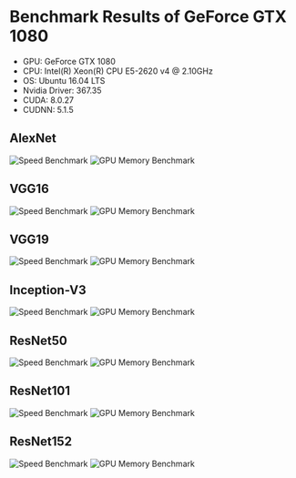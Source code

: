 # Benchmark Results of GeForce GTX 1080

* GPU: GeForce GTX 1080
* CPU: Intel(R) Xeon(R) CPU E5-2620 v4 @ 2.10GHz
* OS: Ubuntu 16.04 LTS
* Nvidia Driver: 367.35
* CUDA: 8.0.27
* CUDNN: 5.1.5

## AlexNet
![Speed Benchmark](results/gtx_1080/alexnet_speed.png)
![GPU Memory Benchmark](results/gtx_1080/alexnet_gpu_memory.png)

## VGG16
![Speed Benchmark](results/gtx_1080/vgg16_speed.png)
![GPU Memory Benchmark](results/gtx_1080/vgg16_gpu_memory.png)

## VGG19
![Speed Benchmark](results/gtx_1080/vgg19_speed.png)
![GPU Memory Benchmark](results/gtx_1080/vgg19_gpu_memory.png)

## Inception-V3
![Speed Benchmark](results/gtx_1080/inception-v3_speed.png)
![GPU Memory Benchmark](results/gtx_1080/inception-v3_gpu_memory.png)

## ResNet50
![Speed Benchmark](results/gtx_1080/resnet50_speed.png)
![GPU Memory Benchmark](results/gtx_1080/resnet50_gpu_memory.png)

## ResNet101
![Speed Benchmark](results/gtx_1080/resnet101_speed.png)
![GPU Memory Benchmark](results/gtx_1080/resnet101_gpu_memory.png)

## ResNet152
![Speed Benchmark](results/gtx_1080/resnet152_speed.png)
![GPU Memory Benchmark](results/gtx_1080/resnet152_gpu_memory.png)
